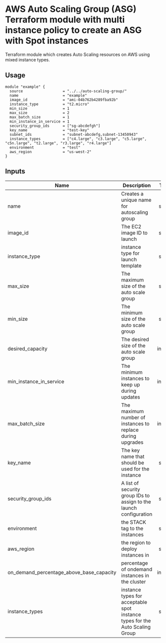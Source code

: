 # AWS Auto Scaling Group (ASG) Terraform module with multi instance policy to create an ASG with Spot instances

Terraform module which creates Auto Scaling resources on AWS using mixed instance types.


## Usage

```hcl
module "example" {
  source                  = "../../auto-scaling-group/"
  name                    = "example"
  image_id                = "ami-04b762b4289fba92b"
  instance_type           = "t2.micro"
  min_size                = 1
  max_size                = 2
  max_batch_size          = 1
  min_instance_in_service = 1
  security_group_ids      = ["sg-abcdefgh"]
  key_name                = "test-key"
  subnet_ids              = "subnet-abcdefg,subnet-13450943"
  instance_types          = ["c4.large", "c3.large", "c5.large", "c5n.large", "t2.large", "r3.large", "r4.large"]
  environment             = "test"
  aws_region              = "us-west-2"
}
```

## Inputs

| Name | Description | Type | Default | Required |
|------|-------------|:----:|:-----:|:-----:|
| name | Creates a unique name for autoscaling group | string | `` | yes |
| image\_id | The EC2 image ID to launch | string | `` | no |
| instance\_type | instance type for launch template | string | `` | yes |
| max\_size | The maximum size of the auto scale group | string | - | yes |
| min\_size | The minimum size of the auto scale group | string | - | yes |
| desired\_capacity | The desired size of the auto scale group | integer | - | yes |
| min\_instance\_in\_service | The minimum instances to keep up during updates | integer | - | yes |
| max\_batch\_size | The maximum number of instances to replace during upgrades  | integer | - | yes |
| key\_name | The key name that should be used for the instance | string | `` | no |
| security\_group_ids | A list of security group IDs to assign to the launch configuration | string | `` | yes |
| environment | the STACK tag to the instances | string | `` | yes |
| aws\_region | the region to deploy instances in | string | `` | yes |
| on\_demand\_percentage\_above\_base\_capacity | percentage of ondemand instances in the cluster | integer | `0` | no |
| instance\_types | instance types for acceptable spot instance types for the Auto Scaling Group| string | `` | yes |
